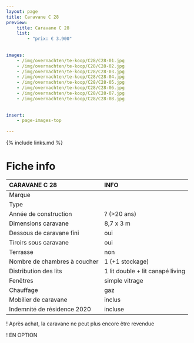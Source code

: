 ```yaml
---
layout: page
title: Caravane C 28
preview: 
    title: Caravane C 28
    list:
        - "prix: € 3.900"
        
        
images:
    - /img/overnachten/te-koop/C28/C28-01.jpg
    - /img/overnachten/te-koop/C28/C28-02.jpg
    - /img/overnachten/te-koop/C28/C28-03.jpg
    - /img/overnachten/te-koop/C28/C28-04.jpg
    - /img/overnachten/te-koop/C28/C28-05.jpg
    - /img/overnachten/te-koop/C28/C28-06.jpg
    - /img/overnachten/te-koop/C28/C28-07.jpg
    - /img/overnachten/te-koop/C28/C28-08.jpg
    
    
insert:
    - page-images-top
    
---
```


{% include links.md %}



# Fiche info 

CARAVANE C 28               | INFO        | 
:---------------------------|:------------|
Marque                      |
Type                        |
Année de construction       |? (>20 ans)
Dimensions caravane         |8,7 x 3 m
Dessous de caravane fini    |oui
Tiroirs sous caravane       |oui
Terrasse                    |non
Nombre de chambres à coucher|1 (+1 stockage)
Distribution des lits       |1 lit double + lit canapé living
Fenêtres                    |simple vitrage
Chauffage                   |gaz
Mobilier de caravane        |inclus
Indemnité de résidence 2020 |incluse

! Après achat, la caravane ne peut plus encore être revendue

! EN OPTION